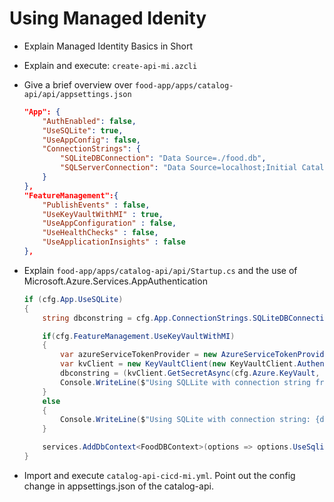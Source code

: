 # Using Managed Idenity

- Explain Managed Identity Basics in Short
- Explain and execute: `create-api-mi.azcli`
- Give a brief overview over `food-app/apps/catalog-api/api/appsettings.json`

    ```json
    "App": {
        "AuthEnabled": false,
        "UseSQLite": true,
        "UseAppConfig": false,
        "ConnectionStrings": {
            "SQLiteDBConnection": "Data Source=./food.db",
            "SQLServerConnection": "Data Source=localhost;Initial Catalog=food-db;Persist Security Info=True;User ID=sa;Password='TiTp4SQL@dmin'"
        }
    },
    "FeatureManagement":{
        "PublishEvents" : false,
        "UseKeyVaultWithMI" : true,
        "UseAppConfiguration" : false,
        "UseHealthChecks" : false,
        "UseApplicationInsights" : false
    },
    ```

- Explain `food-app/apps/catalog-api/api/Startup.cs` and the use of Microsoft.Azure.Services.AppAuthentication

    ```c#
    if (cfg.App.UseSQLite)
    {
        string dbconstring = cfg.App.ConnectionStrings.SQLiteDBConnection;

        if(cfg.FeatureManagement.UseKeyVaultWithMI)
        {
            var azureServiceTokenProvider = new AzureServiceTokenProvider();
            var kvClient = new KeyVaultClient(new KeyVaultClient.AuthenticationCallback(azureServiceTokenProvider.KeyVaultTokenCallback));            
            dbconstring = (kvClient.GetSecretAsync(cfg.Azure.KeyVault, "conSQLite").Result).Value;
            Console.WriteLine($"Using SQLLite with connection string from KeyVault: {cfg.Azure.KeyVault}");                                
        }
        else
        {
            Console.WriteLine($"Using SQLite with connection string: {dbconstring}");                   
        }

        services.AddDbContext<FoodDBContext>(options => options.UseSqlite(dbconstring));
    }
    ```
- Import and execute `catalog-api-cicd-mi.yml`. Point out the config change in appsettings.json of the catalog-api.